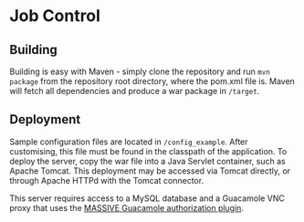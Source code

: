# Job Control

## Building
Building is easy with Maven - simply clone the repository and run `mvn package` from the repository root directory, where the pom.xml file is. Maven will fetch all dependencies and produce a war package in `/target`.

## Deployment
Sample configuration files are located in `/config_example`. After customising, this file must be found in the classpath of the application. To deploy the server, copy the war file into a Java Servlet container, such as Apache Tomcat. This deployment may be accessed via Tomcat directly, or through Apache HTTPd with the Tomcat connector.

This server requires access to a MySQL database and a Guacamole VNC proxy that uses the [MASSIVE Guacamole authorization plugin](https://github.com/monash-merc/massive-guacamole-remote).
